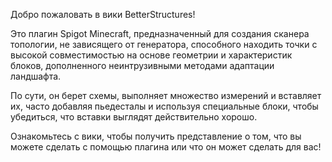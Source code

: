 Добро пожаловать в вики BetterStructures!

Это плагин Spigot Minecraft, предназначенный для создания сканера топологии, не зависящего от генератора, способного находить точки с высокой совместимостью на основе геометрии и характеристик блоков, дополненного неинтрузивными методами адаптации ландшафта.

По сути, он берет схемы, выполняет множество измерений и вставляет их, часто добавляя пьедесталы и используя специальные блоки, чтобы убедиться, что вставки выглядят действительно хорошо.

Ознакомьтесь с вики, чтобы получить представление о том, что вы можете сделать с помощью плагина или что он может сделать для вас!


